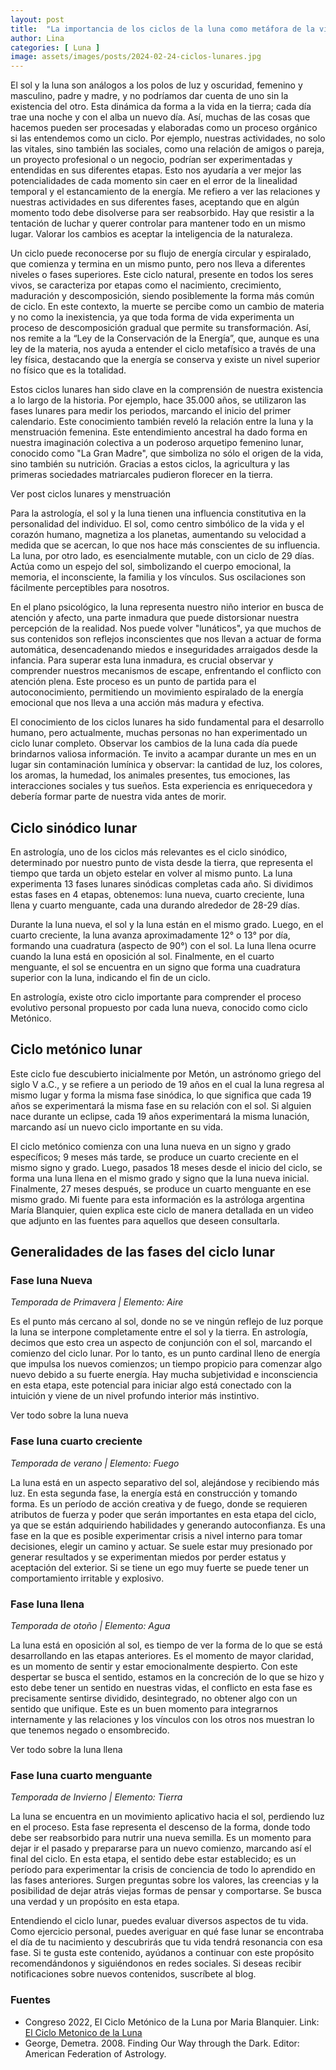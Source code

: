 ```yaml
---
layout: post
title:  "La importancia de los ciclos de la luna como metáfora de la vida social y lo personal. "
author: Lina
categories: [ Luna ]
image: assets/images/posts/2024-02-24-ciclos-lunares.jpg
---
```


El sol y la luna son análogos a los polos de luz y oscuridad, femenino y masculino, padre y madre, y no podríamos dar cuenta de uno sin la existencia del otro. Esta dinámica da forma a la vida en la tierra; cada día trae una noche y con el alba un nuevo día. Así, muchas de las cosas que hacemos pueden ser procesadas y elaboradas como un proceso orgánico si las entendemos como un ciclo. Por ejemplo, nuestras actividades, no solo las vitales, sino también las sociales, como una relación de amigos o pareja, un proyecto profesional o un negocio, podrían ser experimentadas y entendidas en sus diferentes etapas. Esto nos ayudaría a ver mejor las potencialidades de cada momento sin caer en el error de la linealidad temporal y el estancamiento de la energía. Me refiero a ver las relaciones y nuestras actividades en sus diferentes fases, aceptando que en algún momento todo debe disolverse para ser reabsorbido. Hay que resistir a la tentación de luchar y querer controlar para mantener todo en un mismo lugar. Valorar los cambios es aceptar la inteligencia de la naturaleza.

Un ciclo puede reconocerse por su flujo de energía circular y espiralado, que comienza y termina en un mismo punto, pero nos lleva a diferentes niveles o fases superiores. Este ciclo natural, presente en todos los seres vivos, se caracteriza por etapas como el nacimiento, crecimiento, maduración y descomposición, siendo posiblemente la forma más común de ciclo. En este contexto, la muerte se percibe como un cambio de materia y no como la inexistencia, ya que toda forma de vida experimenta un proceso de descomposición gradual que permite su transformación. Así, nos remite a la “Ley de la Conservación de la Energía”, que, aunque es una ley de la materia, nos ayuda a entender el ciclo metafísico a través de una ley física, destacando que la energía se conserva y existe un nivel superior no físico que es la totalidad.

Estos ciclos lunares han sido clave en la comprensión de nuestra existencia a lo largo de la historia. Por ejemplo, hace 35.000 años, se utilizaron las fases lunares para medir los periodos, marcando el inicio del primer calendario. Este conocimiento también reveló la relación entre la luna y la menstruación femenina. Este entendimiento ancestral ha dado forma en nuestra imaginación colectiva a un poderoso arquetipo femenino lunar, conocido como "La Gran Madre", que simboliza no sólo el origen de la vida, sino también su nutrición. Gracias a estos ciclos, la agricultura y las primeras sociedades matriarcales pudieron florecer en la tierra.

Ver post ciclos lunares y menstruación 

Para la astrología, el sol y la luna tienen una influencia constitutiva en la personalidad del individuo. El sol, como centro simbólico de la vida y el corazón humano, magnetiza a los planetas, aumentando su velocidad a medida que se acercan, lo que nos hace más conscientes de su influencia. La luna, por otro lado, es esencialmente mutable, con un ciclo de 29 días. Actúa como un espejo del sol, simbolizando el cuerpo emocional, la memoria, el inconsciente, la familia y los vínculos. Sus oscilaciones son fácilmente perceptibles para nosotros.

En el plano psicológico, la luna representa nuestro niño interior en busca de atención y afecto, una parte inmadura que puede distorsionar nuestra percepción de la realidad. Nos puede volver "lunáticos", ya que muchos de sus contenidos son reflejos inconscientes que nos llevan a actuar de forma automática, desencadenando miedos e inseguridades arraigados desde la infancia. Para superar esta luna inmadura, es crucial observar y comprender nuestros mecanismos de escape, enfrentando el conflicto con atención plena. Este proceso es un punto de partida para el autoconocimiento, permitiendo un movimiento espiralado de la energía emocional que nos lleva a una acción más madura y efectiva.

El conocimiento de los ciclos lunares ha sido fundamental para el desarrollo humano, pero actualmente, muchas personas no han experimentado un ciclo lunar completo. Observar los cambios de la luna cada día puede brindarnos valiosa información. Te invito a acampar durante un mes en un lugar sin contaminación lumínica y observar: la cantidad de luz, los colores, los aromas, la humedad, los animales presentes, tus emociones, las interacciones sociales y tus sueños. Esta experiencia es enriquecedora y debería formar parte de nuestra vida antes de morir.

## Ciclo sinódico lunar

En astrología, uno de los ciclos más relevantes es el ciclo sinódico, determinado por nuestro punto de vista desde la tierra, que representa el tiempo que tarda un objeto estelar en volver al mismo punto. La luna experimenta 13 fases lunares sinódicas completas cada año. Si dividimos estas fases en 4 etapas, obtenemos: luna nueva, cuarto creciente, luna llena y cuarto menguante, cada una durando alrededor de 28-29 días.

Durante la luna nueva, el sol y la luna están en el mismo grado. Luego, en el cuarto creciente, la luna avanza aproximadamente 12° o 13° por día, formando una cuadratura (aspecto de 90°) con el sol. La luna llena ocurre cuando la luna está en oposición al sol. Finalmente, en el cuarto menguante, el sol se encuentra en un signo que forma una cuadratura superior con la luna, indicando el fin de un ciclo.

En astrología, existe otro ciclo importante para comprender el proceso evolutivo personal propuesto por cada luna nueva, conocido como ciclo Metónico.

## Ciclo metónico lunar

Este ciclo fue descubierto inicialmente por Metón, un astrónomo griego del siglo V a.C., y se refiere a un periodo de 19 años en el cual la luna regresa al mismo lugar y forma la misma fase sinódica, lo que significa que cada 19 años se experimentará la misma fase en su relación con el sol. Si alguien nace durante un eclipse, cada 19 años experimentará la misma lunación, marcando así un nuevo ciclo importante en su vida.

El ciclo metónico comienza con una luna nueva en un signo y grado específicos; 9 meses más tarde, se produce un cuarto creciente en el mismo signo y grado. Luego, pasados 18 meses desde el inicio del ciclo, se forma una luna llena en el mismo grado y signo que la luna nueva inicial. Finalmente, 27 meses después, se produce un cuarto menguante en ese mismo grado. Mi fuente para esta información es la astróloga argentina María Blanquier, quien explica este ciclo de manera detallada en un video que adjunto en las fuentes para aquellos que deseen consultarla.

## Generalidades de las fases del ciclo lunar

### Fase luna Nueva
*Temporada de Primavera | Elemento: Aire*

Es el punto más cercano al sol, donde no se ve ningún reflejo de luz porque la luna se interpone completamente entre el sol y la tierra. En astrología, decimos que esto crea un aspecto de conjunción con el sol, marcando el comienzo del ciclo lunar. Por lo tanto, es un punto cardinal lleno de energía que impulsa los nuevos comienzos; un tiempo propicio para comenzar algo nuevo debido a su fuerte energía. Hay mucha subjetividad e inconsciencia en esta etapa, este potencial para iniciar algo está conectado con la intuición y viene de un nivel profundo interior más instintivo. 

Ver todo sobre la luna nueva


### Fase luna cuarto creciente
*Temporada de verano | Elemento: Fuego*

La luna está en un aspecto separativo del sol, alejándose y recibiendo más luz. En esta segunda fase, la energía está en construcción y tomando forma. Es un período de acción creativa y de fuego, donde se requieren atributos de fuerza y poder que serán importantes en esta etapa del ciclo, ya que se están adquiriendo habilidades y generando autoconfianza. Es una fase en la que es posible experimentar crisis a nivel interno para tomar decisiones, elegir un camino y actuar. Se suele estar muy presionado por generar resultados y se experimentan miedos por perder estatus y aceptación del exterior. Si se tiene un ego muy fuerte se puede tener un comportamiento irritable y explosivo. 


### Fase luna llena 
*Temporada de otoño | Elemento: Agua*

La luna está en oposición al sol, es tiempo de ver la forma de lo que se está desarrollando en las etapas anteriores. Es el momento de mayor claridad, es un momento de sentir y estar emocionalmente despierto. Con este despertar se busca el sentido, estamos en la concreción de lo que se hizo y esto debe tener un sentido en nuestras vidas, el conflicto en esta fase es precisamente sentirse dividido, desintegrado, no obtener algo con un sentido que unifique. Este es un buen momento para integrarnos internamente y las relaciones y los vínculos con los otros nos muestran lo que tenemos negado o ensombrecido.

Ver todo sobre la luna llena


### Fase luna cuarto menguante
*Temporada de Invierno | Elemento: Tierra*

La luna se encuentra en un movimiento aplicativo hacia el sol, perdiendo luz en el proceso. Esta fase representa el descenso de la forma, donde todo debe ser reabsorbido para nutrir una nueva semilla. Es un momento para dejar ir el pasado y prepararse para un nuevo comienzo, marcando así el final del ciclo. En esta etapa, el sentido debe estar establecido; es un período para experimentar la crisis de conciencia de todo lo aprendido en las fases anteriores. Surgen preguntas sobre los valores, las creencias y la posibilidad de dejar atrás viejas formas de pensar y comportarse. Se busca una verdad y un propósito en esta etapa.


Entendiendo el ciclo lunar, puedes evaluar diversos aspectos de tu vida. Como ejercicio personal, puedes averiguar en qué fase lunar se encontraba el día de tu nacimiento y descubrirás que tu vida tendrá resonancia con esa fase. Si te gusta este contenido, ayúdanos a continuar con este propósito recomendándonos y siguiéndonos en redes sociales. Si deseas recibir notificaciones sobre nuevos contenidos, suscríbete al blog.


### Fuentes

* Congreso 2022, El Ciclo Metónico de la Luna por Maria Blanquier. Link: [El Ciclo Metonico de la Luna](https://www.youtube.com/watch?v=fxvbNMPW258) 
* George, Demetra. 2008. Finding Our Way through the Dark. Editor: American Federation of Astrology.



